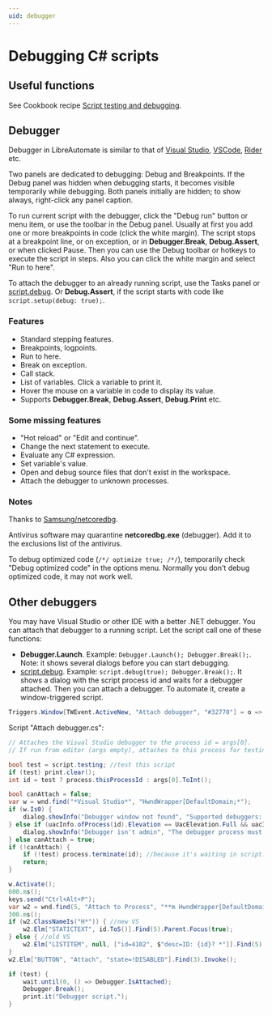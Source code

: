 ```yaml
---
uid: debugger
---
```


# Debugging C# scripts
## Useful functions
See Cookbook recipe [Script testing and debugging](https://www.libreautomate.com/cookbook/Script%20testing%20and%20debugging.html).

## Debugger
Debugger in LibreAutomate is similar to that of [Visual Studio](https://www.google.com/search?q=Visual+Studio+debugger), [VSCode](https://www.google.com/search?q=VSCode+debugger), [Rider](https://www.google.com/search?q=Rider+debugger) etc.

Two panels are dedicated to debugging: Debug and Breakpoints. If the Debug panel was hidden when debugging starts, it becomes visible temporarily while debugging. Both panels initially are hidden; to show always, right-click any panel caption.

To run current script with the debugger, click the "Debug run" button or menu item, or use the toolbar in the Debug panel. Usually at first you add one or more breakpoints in code (click the white margin). The script stops at a breakpoint line, or on exception, or in **Debugger.Break**, **Debug.Assert**, or when clicked Pause. Then you can use the Debug toolbar or hotkeys to execute the script in steps. Also you can click the white margin and select "Run to here".

To attach the debugger to an already running script, use the Tasks panel or [script.debug](). Or **Debug.Assert**, if the script starts with code like `script.setup(debug: true);`.

### Features
- Standard stepping features.
- Breakpoints, logpoints.
- Run to here.
- Break on exception.
- Call stack.
- List of variables. Click a variable to print it.
- Hover the mouse on a variable in code to display its value.
- Supports **Debugger.Break**, **Debug.Assert**, **Debug.Print** etc.

### Some missing features
- "Hot reload" or "Edit and continue".
- Change the next statement to execute.
- Evaluate any C# expression.
- Set variable's value.
- Open and debug source files that don't exist in the workspace.
- Attach the debugger to unknown processes.

### Notes
Thanks to [Samsung/netcoredbg](https://github.com/Samsung/netcoredbg).

Antivirus software may quarantine **netcoredbg.exe** (debugger). Add it to the exclusions list of the antivirus.

To debug optimized code (`/*/ optimize true; /*/`), temporarily check "Debug optimized code" in the options menu. Normally you don't debug optimized code, it may not work well.

## Other debuggers
You may have Visual Studio or other IDE with a better .NET debugger. You can attach that debugger to a running script. Let the script call one of these functions:
- **Debugger.Launch**. Example: `Debugger.Launch(); Debugger.Break();`. Note: it shows several dialogs before you can start debugging.
- [script.debug](). Example: `script.debug(true); Debugger.Break();`. It shows a dialog with the script process id and waits for a debugger attached. Then you can attach a debugger. To automate it, create a window-triggered script.

```csharp
Triggers.Window[TWEvent.ActiveNew, "Attach debugger", "#32770"] = o => script.run("Attach debugger.cs", o.Window.ProcessId.ToS());
```

Script "Attach debugger.cs":
```csharp
// Attaches the Visual Studio debugger to the process id = args[0].
// If run from editor (args empty), attaches to this process for testing this script.

bool test = script.testing; //test this script
if (test) print.clear();
int id = test ? process.thisProcessId : args[0].ToInt();

bool canAttach = false;
var w = wnd.find("*Visual Studio*", "HwndWrapper[DefaultDomain;*");
if (w.Is0) {
	dialog.showInfo("Debugger window not found", "Supported debuggers: Visual Studio, VSCode, dnSpy.");
} else if (uacInfo.ofProcess(id).Elevation == UacElevation.Full && uacInfo.ofProcess(w.ProcessId).Elevation != UacElevation.Full) {
	dialog.showInfo("Debugger isn't admin", "The debugger process must be running as administrator.");
} else canAttach = true;
if (!canAttach) {
	if (!test) process.terminate(id); //because it's waiting in script.debug
	return;
}

w.Activate();
600.ms();
keys.send("Ctrl+Alt+P");
var w2 = wnd.find(5, "Attach to Process", "**m HwndWrapper[DefaultDomain;*||#32770");
300.ms();
if (w2.ClassNameIs("H*")) { //new VS
	w2.Elm["STATICTEXT", id.ToS()].Find(5).Parent.Focus(true);
} else { //old VS
	w2.Elm["LISTITEM", null, ["id=4102", $"desc=ID: {id}? *"]].Find(5).Focus(true); //note: use '?' because can be ',' or ';' etc depending on regional settings
}
w2.Elm["BUTTON", "Attach", "state=!DISABLED"].Find(3).Invoke();

if (test) {
	wait.until(0, () => Debugger.IsAttached);
	Debugger.Break();
	print.it("Debugger script.");
}
```

